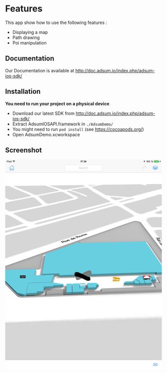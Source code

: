 
# Features 

This app show how to use the following features :

* Displaying a map
* Path drawing
* Poi manipulation

## Documentation

Our Documentation is available at http://doc.adsum.io/index.php/adsum-ios-sdk/

## Installation

**You need to run your project on a physical device**

* Download our latest SDK from http://doc.adsum.io/index.php/adsum-ios-sdk/
* Extract AdsumIOSAPI.framework in ```./AdsumDemo/```
* You might need to run ```pod install``` (see https://cocoapods.org/)
* Open AdsumDemo.xcworkspace

## Screenshot

![alt test](./screenshot.png?raw=true)
